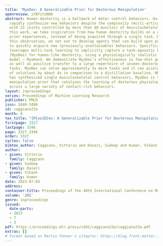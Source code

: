 ```yaml
---
title: 'MyoDex: A Generalizable Prior for Dexterous Manipulation'
openreview: iYBTiYzN0A
abstract: Human dexterity is a hallmark of motor control behaviors. Our hands can
  rapidly synthesize new behaviors despite the complexity (multi-articular and multi-joints,
  with 23 joints controlled by more than 40 muscles) of mosculoskeletal control. In
  this work, we take inspiration from how human dexterity builds on a diversity of
  prior experiences, instead of being acquired through a single task. Motivated by
  this observation, we set out to develop agents that can build upon previous experience
  to quickly acquire new (previously unattainable) behaviors. Specifically, our approach
  leverages multi-task learning to implicitly capture a task-agnostic behavioral priors
  (MyoDex) for human-like dexterity, using a physiologically realistic human hand
  model – MyoHand. We demonstrate MyoDex’s effectiveness in few-shot generalization
  as well as positive transfer to a large repertoire of unseen dexterous manipulation
  tasks. MyoDex can solve approximately 3x more tasks and it can accelerate the achievement
  of solutions by about 4x in comparison to a distillation baseline. While prior work
  has synthesized single musculoskeletal control behaviors, MyoDex is the first generalizable
  manipulation prior that catalyzes the learning of dexterous physiological control
  across a large variety of contact-rich behaviors.
layout: inproceedings
series: Proceedings of Machine Learning Research
publisher: PMLR
issn: 2640-3498
id: caggiano23a
month: 0
tex_title: "{M}yo{D}ex: A Generalizable Prior for Dexterous Manipulation"
firstpage: 3327
lastpage: 3346
page: 3327-3346
order: 3327
cycles: false
bibtex_author: Caggiano, Vittorio and Dasari, Sudeep and Kumar, Vikash
author:
- given: Vittorio
  family: Caggiano
- given: Sudeep
  family: Dasari
- given: Vikash
  family: Kumar
date: 2023-07-03
address: 
container-title: Proceedings of the 40th International Conference on Machine Learning
volume: '202'
genre: inproceedings
issued:
  date-parts:
  - 2023
  - 7
  - 3
pdf: https://proceedings.mlr.press/v202/caggiano23a/caggiano23a.pdf
extras: []
# Format based on Martin Fenner's citeproc: https://blog.front-matter.io/posts/citeproc-yaml-for-bibliographies/
---
```

